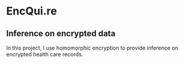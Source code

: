 # EncQui.re
## Inference on encrypted data
In this project, I use homomorphic encryption to provide inference on encrypted health care records.
